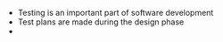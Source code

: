 - Testing is an important part of software development
- Test plans are made during the design phase
- 